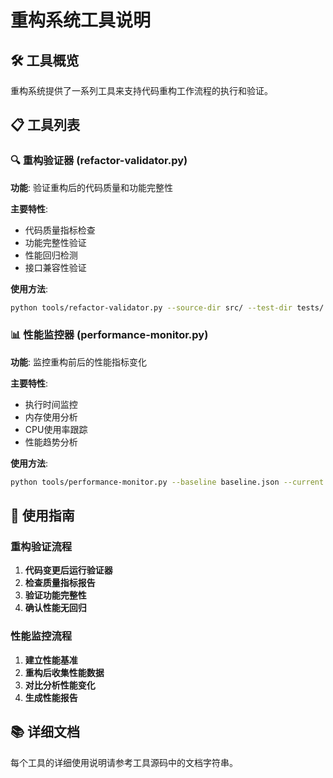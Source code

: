 # 重构系统工具说明

## 🛠️ 工具概览

重构系统提供了一系列工具来支持代码重构工作流程的执行和验证。

## 📋 工具列表

### 🔍 重构验证器 (refactor-validator.py)

**功能**: 验证重构后的代码质量和功能完整性

**主要特性**:
- 代码质量指标检查
- 功能完整性验证
- 性能回归检测
- 接口兼容性验证

**使用方法**:
```bash
python tools/refactor-validator.py --source-dir src/ --test-dir tests/
```

### 📊 性能监控器 (performance-monitor.py)

**功能**: 监控重构前后的性能指标变化

**主要特性**:
- 执行时间监控
- 内存使用分析
- CPU使用率跟踪
- 性能趋势分析

**使用方法**:
```bash
python tools/performance-monitor.py --baseline baseline.json --current current.json
```

## 🎯 使用指南

### 重构验证流程

1. **代码变更后运行验证器**
2. **检查质量指标报告**
3. **验证功能完整性**
4. **确认性能无回归**

### 性能监控流程

1. **建立性能基准**
2. **重构后收集性能数据**
3. **对比分析性能变化**
4. **生成性能报告**

## 📚 详细文档

每个工具的详细使用说明请参考工具源码中的文档字符串。
